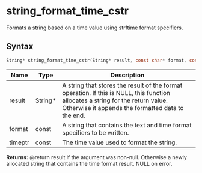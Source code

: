 # string_format_time_cstr

Formats a string based on a time value using strftime format specifiers.

## Syntax

```c
String* string_format_time_cstr(String* result, const char* format, const struct tm* timeptr);
```

| Name | Type | Description |
| --- | --- | --- |
| result | String* | A string that stores the result of the format operation. If this is NULL, this function allocates a string for the return value. Otherwise it appends the formatted data to the end. |
| format | const |  A string that contains the text and time format specifiers to be written. |
| timeptr | const | The time value used to format the string. |

**Returns:** @return result if the argument was non-null. Otherwise a newly allocated string that contains the time format result. NULL on error.

